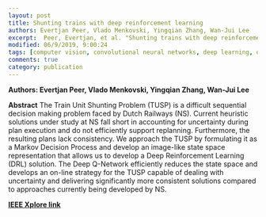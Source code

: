 ```yaml
---
layout: post
title: Shunting trains with deep reinforcement learning
authors: Evertjan Peer, Vlado Menkovski, Yingqian Zhang, Wan-Jui Lee
excerpt:  Peer, Evertjan, et al. "Shunting trains with deep reinforcement learning." 2018 IEEE International Conference on Systems, Man, and Cybernetics (SMC). IEEE, 2018.
modified: 06/9/2019, 9:00:24
tags: [computer vision, convolutional neural networks, deep learning, deep reinforcement learning]
comments: true
category: publication
---
```


**Authors: Evertjan Peer, Vlado Menkovski, Yingqian Zhang, Wan-Jui Lee**

**Abstract** 
The Train Unit Shunting Problem (TUSP) is a difficult sequential decision making problem faced by Dutch Railways (NS). Current heuristic solutions under study at NS fall short in accounting for uncertainty during plan execution and do not efficiently support replanning. Furthermore, the resulting plans lack consistency. We approach the TUSP by formulating it as a Markov Decision Process and develop an image-like state space representation that allows us to develop a Deep Reinforcement Learning (DRL) solution. The Deep Q-Network efficiently reduces the state space and develops an on-line strategy for the TUSP capable of dealing with uncertainty and delivering significantly more consistent solutions compared to approaches currently being developed by NS.

**[IEEE Xplore link](https://ieeexplore.ieee.org/abstract/document/8616516)**
